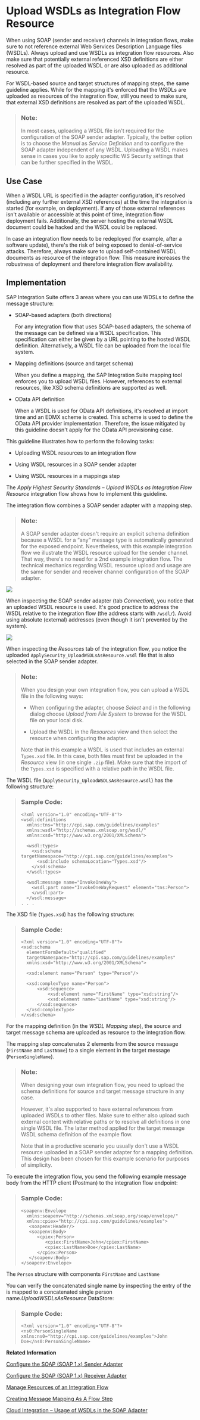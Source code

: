 <!-- loio9c22b39bbde4488e8ca7e362c241c2fe -->

# Upload WSDLs as Integration Flow Resource

When using SOAP \(sender and receiver\) channels in integration flows, make sure to not reference external Web Services Description Language files \(WSDLs\). Always upload and use WSDLs as integration flow resources. Also make sure that potentially external referenced XSD definitions are either resolved as part of the uploaded WSDL or are also uploaded as additional resource.

For WSDL-based source and target structures of mapping steps, the same guideline applies. While for the mapping it's enforced that the WSDLs are uploaded as resources of the integration flow, still you need to make sure, that external XSD definitions are resolved as part of the uploaded WSDL.

> ### Note:  
> In most cases, uploading a WSDL file isn't required for the configuration of the SOAP sender adapter. Typically, the better option is to choose the *Manual* as *Service Definition* and to configure the SOAP adapter independent of any WSDL. Uploading a WSDL makes sense in cases you like to apply specific WS Security settings that can be further specified in the WSDL.



<a name="loio9c22b39bbde4488e8ca7e362c241c2fe__section_dh3_jp5_dlb"/>

## Use Case

When a WSDL URL is specified in the adapter configuration, it's resolved \(including any further external XSD references\) at the time the integration is started \(for example, on deployment\). If any of those external references isn't available or accessible at this point of time, integration flow deployment fails. Additionally, the server hosting the external WSDL document could be hacked and the WSDL could be replaced.

In case an integration flow needs to be redeployed \(for example, after a software update\), there's the risk of being exposed to denial-of-service attacks. Therefore, always make sure to upload self-contained WSDL documents as resource of the integration flow. This measure increases the robustness of deployment and therefore integration flow availability.



<a name="loio9c22b39bbde4488e8ca7e362c241c2fe__section_dtx_vp5_dlb"/>

## Implementation

SAP Integration Suite offers 3 areas where you can use WDSLs to define the message structure:

-   SOAP-based adapters \(both directions\)

    For any integration flow that uses SOAP-based adapters, the schema of the message can be defined via a WSDL specification. This specification can either be given by a URL pointing to the hosted WSDL definition. Alternatively, a WSDL file can be uploaded from the local file system.

-   Mapping definitions \(source and target schema\)

    When you define a mapping, the SAP Integration Suite mapping tool enforces you to upload WSDL files. However, references to external resources, like XSD schema definitions are supported as well.

-   OData API definition

    When a WSDL is used for OData API definitions, it's resolved at import time and an EDMX scheme is created. This scheme is used to define the OData API provider implementation. Therefore, the issue mitigated by this guideline doesn't apply for the OData API provisioning case.


This guideline illustrates how to perform the following tasks:

-   Uploading WSDL resources to an integration flow

-   Using WSDL resources in a SOAP sender adapter

-   Using WSDL resources in a mappings step


The *Apply Highest Security Standards – Upload WSDLs as Integration Flow Resource* integration flow shows how to implement this guideline.

The integration flow combines a SOAP sender adapter with a mapping step.

> ### Note:  
> A SOAP sender adapter doesn't require an explicit schema definition because a WSDL for a “any” message type is automatically generated for the exposed endpoint. Nevertheless, with this example integration flow we illustrate the WSDL resource upload for the sender channel. That way, there's no need for a 2nd example integration flow. The technical mechanics regarding WSDL resource upload and usage are the same for sender and receiver channel configuration of the SOAP adapter.

![](images/Security_WSDL_Upload_d3780e1.png)

When inspecting the SOAP sender adapter \(tab *Connection*\), you notice that an uploaded WSDL resource is used. It's good practice to address the WSDL relative to the integration flow \(the address starts with `/wsdl/`\). Avoid using absolute \(external\) addresses \(even though it isn't prevented by the system\).

![](images/WSDL_SOAP_Adapter_50ee4cb.png)

When inspecting the *Resources* tab of the integration flow, you notice the uploaded `ApplySecurity_UploadWSDLsAsResource.wsdl` file that is also selected in the SOAP sender adapter.

> ### Note:  
> When you design your own integration flow, you can upload a WSDL file in the following ways:
> 
> -   When configuring the adapter, choose *Select* and in the following dialog choose *Upload from File System* to browse for the WSDL file on your local disk.
> 
> -   Upload the WSDL in the *Resources* view and then select the resource when configuring the adapter.
> 
> 
> Note that in this example a WSDL is used that includes an external `Types.xsd` file. In this case, both files must first be uploaded in the *Resource* view \(in one single `.zip` file\). Make sure that the import of the `Types.xsd` is specified with a relative path in the WSDL file.

The WSDL file \(`ApplySecurity_UploadWSDLsAsResource.wsdl`\) has the following structure:

> ### Sample Code:  
> ```
> <?xml version="1.0" encoding="UTF-8"?>
> <wsdl:definitions
> 	xmlns:tns="http://cpi.sap.com/guidelines/examples"
> 	xmlns:wsdl="http://schemas.xmlsoap.org/wsdl/"
> 	xmlns:xsd="http://www.w3.org/2001/XMLSchema">
>   
>   <wsdl:types>
>     <xsd:schema targetNamespace="http://cpi.sap.com/guidelines/examples">
>       <xsd:include schemaLocation="Types.xsd"/>
>     </xsd:schema>
>   </wsdl:types>
>   
>   <wsdl:message name="InvokeOneWay">
>     <wsdl:part name="InvokeOneWayRequest" element="tns:Person">
>     </wsdl:part>
>   </wsdl:message>
> . . .
> 
> ```

The XSD file \(`Types.xsd`\) has the following structure:

> ### Sample Code:  
> ```
> <?xml version="1.0" encoding="UTF-8"?>
> <xsd:schema 
> 	elementFormDefault="qualified"
> 	targetNamespace="http://cpi.sap.com/guidelines/examples"
> 	xmlns:xsd="http://www.w3.org/2001/XMLSchema">
> 
> 	<xsd:element name="Person" type="Person"/>
> 
> 	<xsd:complexType name="Person">
> 		<xsd:sequence>
> 			<xsd:element name="FirstName" type="xsd:string"/>
> 			<xsd:element name="LastName" type="xsd:string"/>
> 		</xsd:sequence>
> 	</xsd:complexType>
> </xsd:schema>
> 
> ```

For the mapping definition \(in the *WSDL Mapping* step\), the source and target message schema are uploaded as resource to the integration flow.

The mapping step concatenates 2 elements from the source message \(`FirstName` and `LastName`\) to a single element in the target message \(`PersonSingleName`\).

> ### Note:  
> When designing your own integration flow, you need to upload the schema definitions for source and target message structure in any case.
> 
> However, it's also supported to have external references from uploaded WSDLs to other files. Make sure to either also upload such external content with relative paths or to resolve all definitions in one single WSDL file. The latter method applied for the target message WSDL schema definition of the example flow.
> 
> Note that in a productive scenario you usually don't use a WSDL resource uploaded in a SOAP sender adapter for a mapping definition. This design has been chosen for this example scenario for purposes of simplicity.

To execute the integration flow, you send the following example message body from the HTTP client \(Postman\) to the integration flow endpoint:

> ### Sample Code:  
> ```
> <soapenv:Envelope
> 	xmlns:soapenv="http://schemas.xmlsoap.org/soap/envelope/" 
> 	xmlns:cpiex="http://cpi.sap.com/guidelines/examples">
>    <soapenv:Header/>
>    <soapenv:Body>
>       <cpiex:Person>
>          <cpiex:FirstName>John</cpiex:FirstName>
>          <cpiex:LastName>Doe</cpiex:LastName>
>       </cpiex:Person>
>    </soapenv:Body>
> </soapenv:Envelope>
> 
> ```

The `Person` structure with components `FirstName` and `LastName`

You can verify the concatenated single name by inspecting the entry of the is mapped to a concatenated single person name.*UploadWSDLsAsResource* DataStore:

> ### Sample Code:  
> ```
> <?xml version="1.0" encoding="UTF-8"?>
> <ns0:PersonSingleName xmlns:ns0="http://cpi.sap.com/guidelines/examples">John Doe</ns0:PersonSingleName>
> 
> ```

**Related Information**  


[Configure the SOAP \(SOAP 1.x\) Sender Adapter](configure-the-soap-soap-1-x-sender-adapter-a178913.md "The SOAP (SOAP 1.x) sender adapter enables a SAP BTP tenant to exchange messages with a sender system that supports Simple Object Access Protocol (SOAP) 1.1 and 1.2.")

[Configure the SOAP \(SOAP 1.x\) Receiver Adapter](configure-the-soap-soap-1-x-receiver-adapter-57f7b34.md "The SOAP (SOAP 1.x) receiver adapter enables a SAP BTP tenant to exchange messages with a receiver system that supports Simple Object Access Protocol (SOAP) 1.1.")

[Manage Resources of an Integration Flow](manage-resources-of-an-integration-flow-b5968b2.md "")

[Creating Message Mapping As A Flow Step](creating-message-mapping-as-a-flow-step-3d5cb7f.md "")

[Cloud Integration – Usage of WSDLs in the SOAP Adapter](https://blogs.sap.com/2018/06/28/cloud-integration-usage-of-wsdls-in-the-soap-adapter/)


